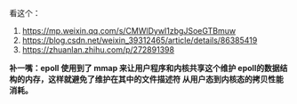 



看这个：

1. https://mp.weixin.qq.com/s/CMWlDywI1zbgJSoeGTBmuw
2. https://blog.csdn.net/weixin_39312465/article/details/86385419
3. https://zhuanlan.zhihu.com/p/272891398

**补一嘴：epoll 使用到了 mmap 来让用户程序和内核共享这个维护 epoll的数据结构的内存，这样就避免了维护在其中的文件描述符 从用户态到内核态的拷贝性能消耗。**

